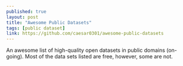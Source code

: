 ```yaml
---
published: true
layout: post
title: "Awesome Public Datasets"
tags: [public dataset]
link: https://github.com/caesar0301/awesome-public-datasets
---
```


An awesome list of high-quality open datasets in public domains (on-going). 
Most of the data sets listed are free, however, some are not. 
